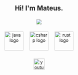 <h2 align="center">Hi! I'm Mateus.</h2>

###

<div align="center">
  <img src="https://lanyard.cnrad.dev/api/479403076256661508" />
</div>

###

<div align="center">
  <img src="https://cdn.jsdelivr.net/gh/devicons/devicon/icons/java/java-original.svg" height="60" alt="java logo"  />
  <img width="12" />
  <img src="https://cdn.jsdelivr.net/gh/devicons/devicon/icons/csharp/csharp-original.svg" height="60" alt="csharp logo"  />
  <img width="12" />
  <img src="https://cdn.jsdelivr.net/gh/devicons/devicon/icons/rust/rust-plain.svg" height="60" alt="rust logo"  />
</div>

###

<div align="center">
  <a href="https://www.youtube.com/channel/UCHHW5WO5irslGFfsYQo7f5g" target="_blank">
    <img src="https://img.shields.io/static/v1?message=Youtube&logo=youtube&label=&color=FF0000&logoColor=white&labelColor=&style=for-the-badge" height="35" alt="youtube logo"  />
  </a>
</div>
